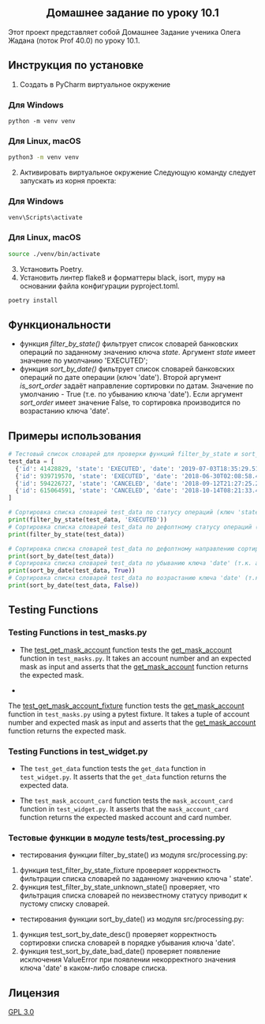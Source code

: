 <h2 align="center">
Домашнее задание по уроку 10.1
</h2>

Этот проект представляет собой Домашнее Задание ученика Олега Жадана (поток Prof 40.0) по уроку 10.1.

## Инструкция по установке

1. Создать в PyCharm виртуальное окружение

### Для Windows

```commandline
python -m venv venv
```

### Для Linux, macOS

```bash
python3 -m venv venv
```

2. Активировать виртуальное окружение
   Следующую команду следует запускать из корня проекта:

### Для Windows

```commandline
venv\Scripts\activate
```

### Для Linux, macOS

```bash
source ./venv/bin/activate
```

3. Установить Poetry.
4. Установить линтер flake8 и форматтеры black, isort, mypy на основании файла конфигурации pyproject.toml.

```bash
poetry install
```

## Функциональности

- функция *filter_by_state()* фильтрует список словарей банковских операций по заданному значению ключа *state*.
  Аргумент *state* имеет значение по умолчанию 'EXECUTED';
- функция *sort_by_date()* фильтрует список словарей банковских операций по дате операции (ключ 'date').
  Второй аргумент *is_sort_order* задаёт направление сортировки по датам.
  Значение по умолчанию - True (т.е. по убыванию ключа 'date').
  Если аргумент *sort_order* имеет значение False, то сортировка производится по возрастанию ключа 'date'.

## Примеры использования

```python
# Тестовый список словарей для проверки функций filter_by_state и sort_by_date
test_data = [
  {'id': 41428829, 'state': 'EXECUTED', 'date': '2019-07-03T18:35:29.512364'},
  {'id': 939719570, 'state': 'EXECUTED', 'date': '2018-06-30T02:08:58.425572'},
  {'id': 594226727, 'state': 'CANCELED', 'date': '2018-09-12T21:27:25.241689'},
  {'id': 615064591, 'state': 'CANCELED', 'date': '2018-10-14T08:21:33.419441'}
]

# Сортировка списка словарей test_data по статусу операций (ключ 'state') 'EXECUTED' 
print(filter_by_state(test_data, 'EXECUTED'))
# Сортировка списка словарей test_data по дефолтному статусу операций (т.е. аргумент state равен 'EXECUTED')
print(filter_by_state(test_data))

# Сортировка списка словарей test_data по дефолтному направлению сортировки (т.е. по убыванию ключа 'date')
print(sort_by_date(test_data))
# Сортировка списка словарей test_data по убыванию ключа 'date' (т.к. аргумент is°sort_order имеет значение True)
print(sort_by_date(test_data, True))
# Сортировка списка словарей test_data по возрастанию ключа 'date' (т.к. аргумент is_sort_order имеет значение False)
print(sort_by_date(test_data, False))
```

## Testing Functions

### Testing Functions in test_masks.py

- The [test_get_mask_account](cci:1:///home/joel/PycharmProjects/skypro_prof_40__prj01/tests/test_masks.py:64:0-68:58)
  function tests
  the [get_mask_account](cci:1:///home/joel/PycharmProjects/skypro_prof_40__prj01/src/masks.py:24:0-32:37) function
  in `test_masks.py`. It takes an account number and an expected mask as input and asserts that
  the [get_mask_account](cci:1:///home/joel/PycharmProjects/skypro_prof_40__prj01/src/masks.py:24:0-32:37) function
  returns the expected mask.

-

The [test_get_mask_account_fixture](cci:1:///home/joel/PycharmProjects/skypro_prof_40__prj01/tests/test_masks.py:60:0-61:65)
function tests the [get_mask_account](cci:1:///home/joel/PycharmProjects/skypro_prof_40__prj01/src/masks.py:24:0-32:37)
function in `test_masks.py` using a pytest fixture. It takes a tuple of account number and expected mask as input and
asserts that the [get_mask_account](cci:1:///home/joel/PycharmProjects/skypro_prof_40__prj01/src/masks.py:24:0-32:37)
function returns the expected mask.

### Testing Functions in test_widget.py

- The `test_get_data` function tests the `get_data` function in `test_widget.py`. It asserts that the `get_data`
  function returns the expected data.

- The `test_mask_account_card` function tests the `mask_account_card` function in `test_widget.py`. It asserts that
  the `mask_account_card` function returns the expected masked account and card number.

### Тестовые функции в модуле tests/test_processing.py

- тестирования функции filter_by_state() из модуля src/processing.py:

1) функция test_filter_by_state_fixture проверяет корректность фильтрации списка словарей по заданному значению ключа '
   state'.
2) функция test_filter_by_state_unknown_state() проверяет, что фильтрация списка словарей по неизвестному статусу
   приводит к пустому списку словарей.

- тестирования функции sort_by_date() из модуля src/processing.py:

1) функция test_sort_by_date_desc() проверяет корректность сортировки списка словарей в порядке убывания ключа 'date'.
2) функция test_sort_by_date_bad_date() проверяет появление исключения ValueError при появлении некорректного значения
   ключа 'date' в каком-либо словаре списка.

## Лицензия

[GPL 3.0](https://www.gnu.org/licenses/gpl-3.0.html#license-text)
